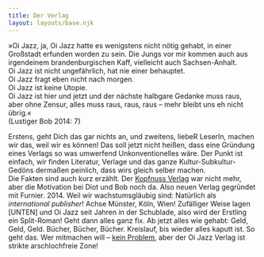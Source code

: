 ```yaml
---
title: Der Verlag
layout: layouts/base.njk
---
```


<p>»Oi Jazz, ja, Oi Jazz hatte es wenigstens nicht nötig gehabt, in einer Großstadt erfunden worden zu sein. Die Jungs vor mir kommen auch aus irgendeinem brandenburgischen Kaff, vielleicht auch Sachsen-Anhalt.<br>
Oi Jazz ist nicht ungefährlich, hat nie einer behauptet.<br>
Oi Jazz fragt eben nicht nach morgen.<br>
Oi Jazz ist keine Utopie.<br>
Oi Jazz ist hier und jetzt und der nächste halbgare Gedanke muss raus, aber ohne Zensur, alles muss raus, raus, raus – mehr bleibt uns eh nicht übrig.«<br>
(Lustiger Bob 2014: 7)</p>
<p>Erstens, geht Dich das gar nichts an, und zweitens, liebeR LeserIn, machen wir das, weil wir es können! Das soll jetzt nicht heißen, dass eine Gründung eines Verlags so was umwerfend Unkonventionelles wäre. Der Punkt ist einfach, wir finden Literatur, Verlage und das ganze Kultur-Subkultur-Gedöns dermaßen peinlich, dass wirs gleich selber machen.<br>
Die Fakten sind auch kurz erzählt. Der <a href="http://www.kopfnuss-verlag.de" target="_blank">Kopfnuss Verlag</a> war nicht mehr, aber die Motivation bei Díot und Bob noch da. Also neuen Verlag gegründet mit Furnier. 2014. Weil wir wachstumsgläubig sind: Natürlich als <i>international publisher</i>! Achse Münster, Köln, Wien! Zufälliger Weise lagen [UNTEN] und Oi Jazz seit Jahren in der Schublade, also wird der Erstling ein Split-Roman! Geht dann alles ganz fix. Ab jetzt alles wie gehabt: Geld, Geld, Geld. Bücher, Bücher, Bücher. Kreislauf, bis wieder alles kaputt ist. So geht das. Wer mitmachen will – <a href="/contact">kein Problem</a>, aber der Oi Jazz Verlag ist strikte arschlochfreie Zone!</p>
